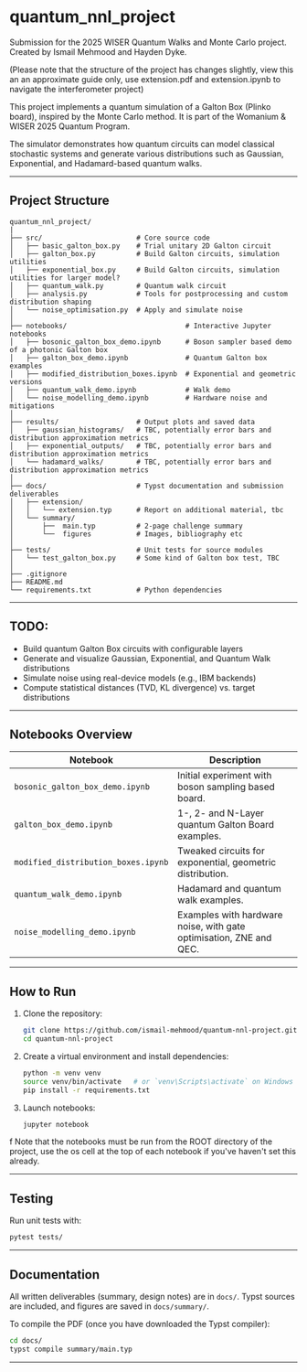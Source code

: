 # quantum_nnl_project
Submission for the 2025 WISER Quantum Walks and Monte Carlo project. Created by Ismail Mehmood and Hayden Dyke.

(Please note that the structure of the project has changes slightly, view this an an approximate guide only, use extension.pdf and extension.ipynb to navigate the interferometer project)

This project implements a quantum simulation of a Galton Box (Plinko board), inspired by the Monte Carlo method. It is part of the Womanium & WISER 2025 Quantum Program.

The simulator demonstrates how quantum circuits can model classical stochastic systems and generate various distributions such as Gaussian, Exponential, and Hadamard-based quantum walks.

---

## Project Structure

```
quantum_nnl_project/
|
├── src/                       # Core source code
│   ├── basic_galton_box.py    # Trial unitary 2D Galton circuit
│   ├── galton_box.py          # Build Galton circuits, simulation utilities
│   ├── exponential_box.py     # Build Galton circuits, simulation utilities for larger model?
│   ├── quantum_walk.py        # Quantum walk circuit
│   ├── analysis.py            # Tools for postprocessing and custom distribution shaping
│   └── noise_optimisation.py  # Apply and simulate noise
│
├── notebooks/                             # Interactive Jupyter notebooks
│   ├── bosonic_galton_box_demo.ipynb      # Boson sampler based demo of a photonic Galton box
│   ├── galton_box_demo.ipynb              # Quantum Galton box examples
│   ├── modified_distribution_boxes.ipynb  # Exponential and geometric versions
│   ├── quantum_walk_demo.ipynb            # Walk demo
│   └── noise_modelling_demo.ipynb         # Hardware noise and mitigations
│
├── results/                   # Output plots and saved data
│   ├── gaussian_histograms/   # TBC, potentially error bars and distribution approximation metrics
│   ├── exponential_outputs/   # TBC, potentially error bars and distribution approximation metrics
│   └── hadamard_walks/        # TBC, potentially error bars and distribution approximation metrics
│
├── docs/                      # Typst documentation and submission deliverables
│   ├── extension/
│   │   └── extension.typ      # Report on additional material, tbc
│   └── summary/
│       ├──  main.typ          # 2-page challenge summary 
│       └──  figures           # Images, bibliography etc
│
├── tests/                     # Unit tests for source modules
│   └── test_galton_box.py     # Some kind of Galton box test, TBC
│
├── .gitignore
├── README.md
└── requirements.txt           # Python dependencies
```

---

## TODO: 

*  Build quantum Galton Box circuits with configurable layers
*  Generate and visualize Gaussian, Exponential, and Quantum Walk distributions
*  Simulate noise using real-device models (e.g., IBM backends)
*  Compute statistical distances (TVD, KL divergence) vs. target distributions

---

## Notebooks Overview

| Notebook                              | Description                                                         |
| ------------------------------------- | ------------------------------------------------------------------- |
| `bosonic_galton_box_demo.ipynb`       | Initial experiment with boson sampling based board.                 |
| `galton_box_demo.ipynb`               | 1-, 2- and N-Layer quantum Galton Board examples.                   |
| `modified_distribution_boxes.ipynb`   | Tweaked circuits for exponential, geometric distribution.           |
| `quantum_walk_demo.ipynb`             | Hadamard and <some other> quantum walk examples.                    |
| `noise_modelling_demo.ipynb`          | Examples with hardware noise, with gate optimisation, ZNE and QEC.  | |

---

## How to Run

1. Clone the repository:

   ```bash
   git clone https://github.com/ismail-mehmood/quantum-nnl-project.git
   cd quantum-nnl-project
   ```

2. Create a virtual environment and install dependencies:

   ```bash
   python -m venv venv
   source venv/bin/activate   # or `venv\Scripts\activate` on Windows
   pip install -r requirements.txt
   ```

3. Launch notebooks:

   ```bash
   jupyter notebook
   ```
f
Note that the notebooks must be run from the ROOT directory of the project, use the os cell at the top of each notebook if you've haven't set this already. 

---

## Testing

Run unit tests with:

```bash
pytest tests/
```

---

## Documentation

All written deliverables (summary, design notes) are in `docs/`. Typst sources are included, and figures are saved in `docs/summary/`.

To compile the PDF (once you have downloaded the Typst compiler):

```bash
cd docs/
typst compile summary/main.typ
```

---
